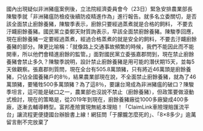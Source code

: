 國內出現疑似非洲豬瘟案例後，立法院經濟委員會今（23日）緊急安排農業部長陳駿季就「非洲豬瘟防檢疫後續防疫精進作為」進行報告。就多名立委關切，是否該全面禁止廚餘養豬，陳駿季表示，廚餘只要經過蒸煮就是合格的飼料， 不要去汙衊廚餘養豬。國民黨立委鄭天財質詢表示，早該全面禁廚餘養豬。陳駿季回應，現在廚餘養豬一定要經過蒸煮，經過合格蒸煮的就是安全的飼料，不要去汙衊廚餘養豬的部分。陳更比喻稱：「就像路上交通事故頻繁的時候，我們不能因此而不能開車，所以他們會精進廚餘的監管。」面對國民黨立委張嘉郡問到，現在禁止廚餘養豬會禁止多久？陳駿季說明，設計禁止廚餘養豬是用可能的潛伏期15天，並每5天做觀察。張嘉郡則質問，現在全台有505.8萬頭豬，只有將近46萬頭是廚餘養豬，只佔全國養豬戶的8％，結果農業部現在說，不全面禁止廚餘養豬，就為了46萬頭豬，要犧牲500多萬頭豬？為了這8％，要讓台灣成為非洲豬瘟的破口？陳駿季坦言，這可能是破口之一，農業部也沒說不禁止（廚餘養豬），但政策要做滾動式檢討，現在的策略是，從2019年到現在，廚餘養豬廠從1000多廠變成400多廠，逐漸去輔導轉型。富邦產險實現無紙本理賠！「ClaimLink車險理賠匯流平台」讓流程更便捷國台辦臉書上線！網狂問「于朦朧怎麼死的」、「8×8多少」逾萬留言刪不完放棄了